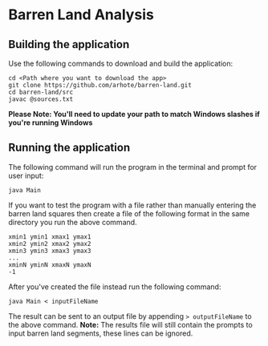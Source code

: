 Barren Land Analysis
=====================
## Building the application
Use the following commands to download and build the application:
```
cd <Path where you want to download the app>
git clone https://github.com/arhote/barren-land.git
cd barren-land/src
javac @sources.txt
```
**Please Note: You'll need to update your path to match Windows slashes if you're running Windows**

## Running the application
The following command will run the program in the terminal and prompt for user input:
```
java Main
```
If you want to test the program with a file rather than manually entering the barren land squares then create a file of 
the following format in the same directory you run the above command.
```
xmin1 ymin1 xmax1 ymax1
xmin2 ymin2 xmax2 ymax2
xmin3 ymin3 xmax3 ymax3
...
xminN yminN xmaxN ymaxN
-1
```
After you've created the file instead run the following command:
```
java Main < inputFileName
```
The result can be sent to an output file by appending `> outputFileName` to the above command.
**Note:** The results file will still contain the prompts to input barren land segments, these lines can be ignored.